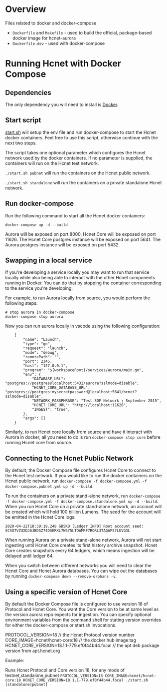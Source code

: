 # Overview

Files related to docker and docker-compose
* `Dockerfile` and `Makefile` - used to build the official, package-based docker image for hcnet-aurora
* `Dockerfile.dev` - used with docker-compose

# Running Hcnet with Docker Compose

## Dependencies

The only dependency you will need to install is [Docker](https://www.docker.com/products/docker-desktop).

## Start script

[start.sh](./start.sh) will setup the env file and run docker-compose to start the Hcnet docker containers. Feel free to use this script, otherwise continue with the next two steps.

The script takes one optional parameter which configures the Hcnet network used by the docker containers. If no parameter is supplied, the containers will run on the Hcnet test network.

`./start.sh pubnet` will run the containers on the Hcnet public network.

`./start.sh standalone` will run the containers on a private standalone Hcnet network.

## Run docker-compose

Run the following command to start all the Hcnet docker containers:

```
docker-compose up -d --build
```

Aurora will be exposed on port 8000. Hcnet Core will be exposed on port 11626. The Hcnet Core postgres instance will be exposed on port 5641.
The Aurora postgres instance will be exposed on port 5432.

## Swapping in a local service

If you're developing a service locally you may want to run that service locally while also being able to interact with the other Hcnet components running in Docker. You can do that by stopping the container corresponding to the service you're developing.

For example, to run Aurora locally from source, you would perform the following steps:

```
# stop aurora in docker-compose
docker-compose stop aurora
```

Now you can run aurora locally in vscode using the following configuration:
```
    {
        "name": "Launch",
        "type": "go",
        "request": "launch",
        "mode": "debug",
        "remotePath": "",
        "port": 2345,
        "host": "127.0.0.1",
        "program": "${workspaceRoot}/services/aurora/main.go",
        "env": {
            "DATABASE_URL": "postgres://postgres@localhost:5432/aurora?sslmode=disable",
            "HCNET_CORE_DATABASE_URL": "postgres://postgres:mysecretpassword@localhost:5641/hcnet?sslmode=disable",
            "NETWORK_PASSPHRASE": "Test SDF Network ; September 2015",
            "HCNET_CORE_URL": "http://localhost:11626",
            "INGEST": "true",
        },
        "args": []
    }
```

Similarly, to run Hcnet core locally from source and have it interact with Aurora in docker, all you need to do is run `docker-compose stop core` before running Hcnet core from source.

## Connecting to the Hcnet Public Network

By default, the Docker Compose file configures Hcnet Core to connect to the Hcnet test network. If you would like to run the docker containers on the
Hcnet public network, run `docker-compose -f docker-compose.yml -f docker-compose.pubnet.yml up -d --build`. 

To run the containers on a private stand-alone network, run `docker-compose -f docker-compose.yml -f docker-compose.standalone.yml up -d --build`.
When you run Hcnet Core on a private stand-alone network, an account will be created which will hold 100 billion Lumens.
The seed for the account will be emitted in the Hcnet Core logs:

```
2020-04-22T18:39:19.248 GD5KD [Ledger INFO] Root account seed: SC5O7VZUXDJ6JBDSZ74DSERXL7W3Y5LTOAMRF7RQRL3TAGAPS7LUVG3L
```

When running Aurora on a private stand-alone network, Aurora will not start ingesting until Hcnet Core creates its first history archive snapshot. Hcnet Core creates snapshots every 64 ledgers, which means ingestion will be delayed until ledger 64.

When you switch between different networks you will need to clear the Hcnet Core and Hcnet Aurora databases. You can wipe out the databases by running `docker-compose down --remove-orphans -v`.

## Using a specific version of Hcnet Core

By default the Docker Compose file is configured to use version 18 of Protocol and Hcnet Core. You want the Core version to be at same level as the version aurora repo expects for ingestion. You can specify optional environment variables from the command shell for stating version overrides for either the docker-compose or start.sh invocations. 

PROTOCOL_VERSION=18                              // the Hcnet Protocol version number
CORE_IMAGE=hcnet/hcnet-core:18               // the docker hub image:tag 
HCNET_CORE_VERSION=18.1.1-779.ef0f44b44.focal  // the apt deb package version from apt.hcnet.org

Example:

Runs Hcnet Protocol and Core version 18, for any mode of testnet,standalone,pubnet
```PROTOCOL_VERSION=18 CORE_IMAGE=hcnet/hcnet-core:18 HCNET_CORE_VERSION=18.1.1-779.ef0f44b44.focal ./start.sh [standalone|pubnet]```
